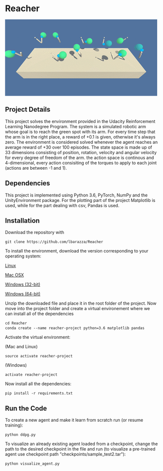 # Reacher
![alt text](https://raw.githubusercontent.com/lbarazza/Reacher/master/images/reacher_video.gif "Reacher gif")

## Project Details
This project solves the environment provided in the Udacity Reinforcement Learning Nanodegree Program. The system is a simulated robotic arm whose goal is to reach the green spot with its arm. For every time step that the arm is in the right place, a reward of +0.1 is given, otherwise it's always zero. The environment is considered solved whenever the agent reaches an average reward of +30 over 100 episodes. The state space is made up of 33 dimensions consisting of position, rotation, velocity and angular velocity for every degree of freedom of the arm. the action space is continous and 4-dimensional, every action consisiting of the torques to apply to each joint (actions are between -1 and 1).

## Dependencies
This project is implemented using Python 3.6, PyTorch, NumPy and the UnityEnvironment package. For the plotting part of the project Matplotlib is used, while for the part dealing with csv, Pandas is used.

## Installation
Download the repository with

```
git clone https://github.com/lbarazza/Reacher
```

To install the environment, download the version corresponding to your operating system:

[Linux](https://s3-us-west-1.amazonaws.com/udacity-drlnd/P2/Reacher/one_agent/Reacher_Linux.zip)

[Mac OSX](https://s3-us-west-1.amazonaws.com/udacity-drlnd/P2/Reacher/one_agent/Reacher.app.zip)

[Windows (32-bit)](https://s3-us-west-1.amazonaws.com/udacity-drlnd/P2/Reacher/one_agent/Reacher_Windows_x86.zip)

[Windows (64-bit)](https://s3-us-west-1.amazonaws.com/udacity-drlnd/P2/Reacher/one_agent/Reacher_Windows_x86_64.zip)

Unzip the downloaded file and place it in the root folder of the project.
Now move into the project folder and create a virtual environement where we can install all of the dependencies

```
cd Reacher
conda create --name reacher-project python=3.6 matplotlib pandas
```

Activate the virtual environment:

(Mac and Linux)
```
source activate reacher-project
```

(Windows)
```
activate reacher-project
```

Now install all the dependencies:

```
pip install -r requirements.txt
```

## Run the Code
To create a new agent and make it learn from scratch run (or resume training):

```
python ddpg.py
```

To visualize an already existing agent loaded from a checkpoint, change the path to the desired checkpoint in the file and run (to visualize a pre-trained agent use checkpoint path "checkpoints/sample_test2.tar"):

```
python visualize_agent.py
```

